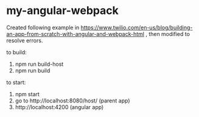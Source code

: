 # my-angular-webpack

Created following example in https://www.twilio.com/en-us/blog/building-an-app-from-scratch-with-angular-and-webpack-html , then modified to resolve errors.

to build:

1) npm run build-host
2) npm run build

to start:
1) npm start
2) go to http://localhost:8080/host/ (parent app)
3) http://localhost:4200 (angular app)
